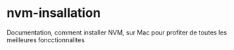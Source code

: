 # nvm-insallation
Documentation, comment installer NVM, sur Mac pour profiter de toutes les meilleures foncctionnalites
